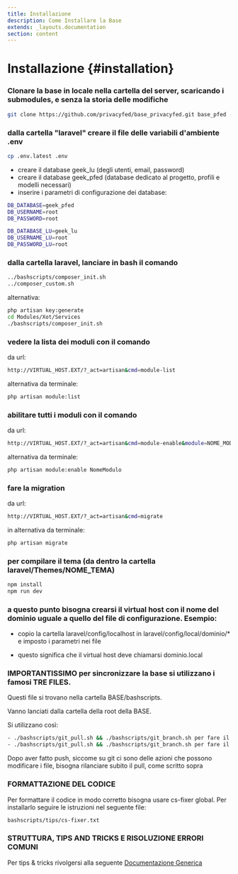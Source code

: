 ```yaml
---
title: Installazione
description: Come Installare la Base
extends: _layouts.documentation
section: content
---
```


# Installazione {#installation}

### Clonare la base in locale nella cartella del server, scaricando i submodules, e senza la storia delle modifiche

```bash
git clone https://github.com/privacyfed/base_privacyfed.git base_pfed --recurse-submodules --depth=1
```

### dalla cartella "laravel" creare il file delle variabili d'ambiente .env 
    
```bash
cp .env.latest .env
```
- creare il database geek_lu (degli utenti, email, password)  
- creare il database geek_pfed (database dedicato al progetto, profili e modelli necessari)  
- inserire i parametri di configurazione dei database:  

```bash
DB_DATABASE=geek_pfed
DB_USERNAME=root
DB_PASSWORD=root

DB_DATABASE_LU=geek_lu
DB_USERNAME_LU=root
DB_PASSWORD_LU=root
```

### dalla cartella laravel, lanciare in bash il comando

```bash
../bashscripts/composer_init.sh
../composer_custom.sh
```

alternativa: 

```bash
php artisan key:generate
cd Modules/Xot/Services
./bashscripts/composer_init.sh
```

### vedere la lista dei moduli con il comando

da url: 

```bash
http://VIRTUAL_HOST.EXT/?_act=artisan&cmd=module-list
```

alternativa da terminale:

```bash
php artisan module:list 
```

### abilitare tutti i moduli con il comando

da url: 

```bash
http://VIRTUAL_HOST.EXT/?_act=artisan&cmd=module-enable&module=NOME_MODULO
```

alternativa da terminale:

```bash
php artisan module:enable NomeModulo
```

### fare la migration

da url: 

```bash
http://VIRTUAL_HOST.EXT/?_act=artisan&cmd=migrate
```

in alternativa da terminale:

```bash
php artisan migrate
```

### per compilare il tema (da dentro la cartella laravel/Themes/NOME_TEMA)

```bash
npm install
npm run dev
```

### a questo punto bisogna crearsi il virtual host con il nome del dominio uguale a quello del file di configurazione. Esempio:

- copio la cartella laravel/config/localhost in laravel/config/local/dominio/* e imposto i parametri nei file

- questo significa che il virtual host deve chiamarsi dominio.local

### IMPORTANTISSIMO per sincronizzare la base si utilizzano i famosi TRE FILES. 

Questi file si trovano nella cartella BASE/bashscripts.

Vanno lanciati dalla cartella della root della BASE.

Si utilizzano così:

```bash
- ./bashscripts/git_pull.sh && ./bashscripts/git_branch.sh per fare il pull
- ./bashscripts/git_pull.sh && ./bashscripts/git_branch.sh per fare il push
```

Dopo aver fatto push, siccome su git ci sono delle azioni che possono modificare i file, bisogna rilanciare subito il pull, come scritto sopra


### FORMATTAZIONE DEL CODICE

Per formattare il codice in modo corretto bisogna usare cs-fixer global. Per installarlo seguire le istruzioni nel seguente file:

```bash
bashscripts/tips/cs-fixer.txt
```

### STRUTTURA, TIPS AND TRICKS E RISOLUZIONE ERRORI COMUNI
Per tips & tricks rivolgersi alla seguente [Documentazione Generica](https://laraxot.github.io/module_xot/docs/base/issues/)